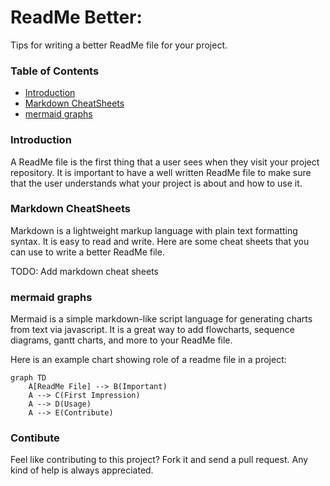 
# ReadMe Better:

Tips for writing a better ReadMe file for your project.

### Table of Contents
- [Introduction](#introduction)
- [Markdown CheatSheets](#markdown-cheatsheets)
- [mermaid graphs](#mermaid-graphs)


### Introduction

A ReadMe file is the first thing that a user sees when they visit your project repository. It is important to have a well written ReadMe file to make sure that the user understands what your project is about and how to use it.

### Markdown CheatSheets

Markdown is a lightweight markup language with plain text formatting syntax. It is easy to read and write. Here are some cheat sheets that you can use to write a better ReadMe file.

TODO: Add markdown cheat sheets

### mermaid graphs

Mermaid is a simple markdown-like script language for generating charts from text via javascript. It is a great way to add flowcharts, sequence diagrams, gantt charts, and more to your ReadMe file.

Here is an example chart showing role of a readme file in a project:

```mermaid
graph TD
    A[ReadMe File] --> B(Important)
    A --> C(First Impression)
    A --> D(Usage)
    A --> E(Contribute)
```



### Contibute
Feel like contributing to this project? Fork it and send a pull request. Any kind of help is always appreciated.